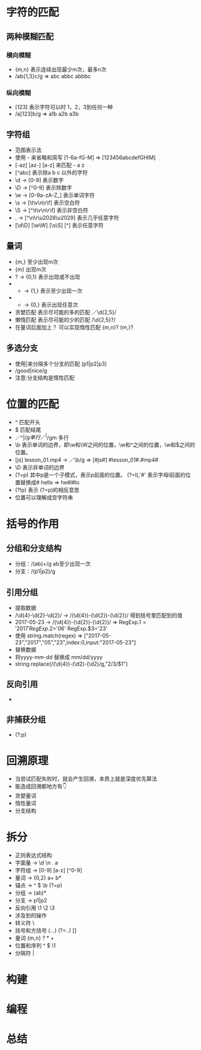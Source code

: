 # 字符的匹配 
## 两种模糊匹配 
### 横向模糊 
* {m,n} 表示连续出现最少m次，最多n次 
* /ab{1,3}c/g => abc abbc abbbc 

### 纵向模糊 
* [123] 表示字符可以时 1，2，3到任何一种
* /a[123]b/g => a1b a2b a3b

## 字符组 
* 范围表示法
* 使用 - 来省略和简写 [1-6a-fG-M] => [123456abcdefGHIM]
* [-az] [az-] [a\-z] 来匹配 - a z
* [^abc] 表示除a b c 以外的字符
* \d -> [0-9] 表示数字
* \D -> [^0-9] 表示除数字
* \w -> [0-9a-zA-Z_] 表示单词字符
* \s -> [\t\v\n\r\f] 表示空白符
* \S -> [^\t\v\n\r\f] 表示非空白符
* . -> [^\n\r\u2028\u2029] 表示几乎任意字符
* [\d\D] [\w\W] [\s\S] [^] 表示任意字符 

## 量词 
* {m,} 至少出现m次
* {m} 出现m次
* ? -> {0,1} 表示出现或不出现
* + -> {1,} 表示至少出现一次
* * -> {0,} 表示出现任意次
* 贪婪匹配 表示尽可能的多的匹配 ／\d{2,5}/
* 懒惰匹配 表示尽可能的少的匹配 /\d{2,5}?/
* 在量词后面加上？ 可以实现惰性匹配 {m,n}? {m,}?

## 多选分支
* 使用|来分隔多个分支的匹配 (p1|p2|p3)
* /good|nice/g
* 注意:分支结构是惰性匹配

# 位置的匹配 
* ^ 匹配开头
* $ 匹配结尾
* ／^|$/g 单行 ／^|$/gm 多行
* \b 表示单词的边界，即\w和\W之间的位置，\w和^之间的位置，\w和$之间的位置。
* [js] lesson_01.mp4 -> ／\b/g => [#js#] #lesson_01#.#mp4#
* \D 表示非单词的边界
* (?=p) 其中p是一个子模式，表示p前面的位置。 (?=l),'#' 表示字母l前面的位置替换成# hello => he#l#lo 
* (?!p) 表示 (?=p)的相反意思
* 位置可以理解成空字符串

# 括号的作用 
## 分组和分支结构
* 分组：/(ab)+/g ab至少出现一次
* 分支：/(p1|p2)/g 

## 引用分组
* 提取数据
* /\d{4}-\d{2}-\d{2}/ -> /(\d{4})-(\d{2})-(\d{2})/ 得到括号里匹配到的值
* 2017-05-23 -> /(\d{4})-(\d{2})-(\d{2})/ => RegExp.$1='2017' RegExp.$2='06' RegExp.$3='23'
* 使用 string.match(regex) => ["2017-05-23","2017","05","23",index:0,input:"2017-05-23"] 
* 替换数据
* 将yyyy-mm-dd 替换成 mm/dd/yyyy
* string.replace(/(\d{4})-(\d2)-(\d2)/g,"$2/$3/$1")

## 反向引用
* 

## 非捕获分组
* (?:p) 

# 回溯原理 
* 当尝试匹配失败时，就会产生回溯，本质上就是深度优先算法
* 能造成回溯都地方有👇
* 贪婪量词
* 惰性量词
* 分支结构

# 拆分 
* 正则表达式结构
* 字面量 -> \d \n \. a
* 字符组 -> [0-9] [a-z] [^0-9]
* 量词 -> {0,2} a+ b*
* 锚点 -> ^ $ \b (?=p) 
* 分组 -> (ab)*
* 分支 -> p1|p2
* 反向引用 \1 \2 \3
* 涉及到的操作
* 转义符 \ 
* 括号和方括号 (...) (?=..) []
* 量词 {m,n} ? * +
* 位置和序列 ^ $ \1 
* 分隔符 |

# 构建 

# 编程 

# 总结
